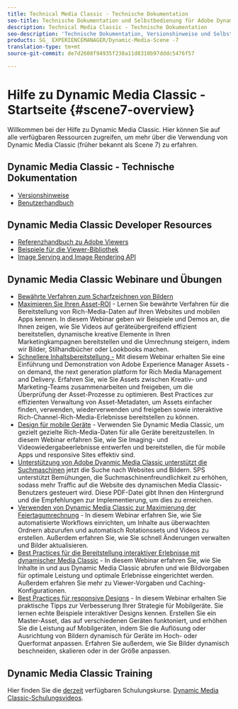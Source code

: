 ```yaml
---
title: Technical Media Classic - Technische Dokumentation
seo-title: Technische Dokumentation und Selbstbedienung für Adobe Dynamic Media Classic
description: Technical Media Classic - Technische Dokumentation
seo-description: 'Technische Dokumentation, Versionshinweise und Selbsthilfematerialien für Adobe Dynamic Media Classic, ehemals Scene 7 '
products: SG_ EXPERIENCEMANAGER/Dynamic-Media-Scene -7
translation-type: tm+mt
source-git-commit: de7d2608f94935f238a11d8310b97dddc5476f57

---
```



# Hilfe zu Dynamic Media Classic - Startseite {#scene7-overview}

Willkommen bei der Hilfe zu Dynamic Media Classic. Hier können Sie auf alle verfügbaren Ressourcen zugreifen, um mehr über die Verwendung von Dynamic Media Classic (früher bekannt als Scene 7) zu erfahren.

## Dynamic Media Classic - Technische Dokumentation

* [Versionshinweise](https://marketing.adobe.com/resources/help/en_US/s7/release_notes/index.html)
* [Benutzerhandbuch](introduction.md)

## Dynamic Media Classic Developer Resources

* [Referenzhandbuch zu Adobe Viewers](https://marketing.adobe.com/resources/help/en_US/s7/viewers_ref/index.html)
* [Beispiele für die Viewer-Bibliothek](https://landing.adobe.com/en/na/dynamic-media/ctir-2755/live-demos.html)
* [Image Serving and Image Rendering API](https://marketing.adobe.com/resources/help/en_US/s7/is_ir_api/index.html)

## Dynamic Media Classic Webinare und Übungen

* [Bewährte Verfahren zum Scharfzeichnen von Bildern](https://marketing.adobe.com/resources/help/en_US/s7/sharpening/s7_sharpening_images.pdf)
* [Maximieren Sie Ihren Asset-ROI](https://adobecustomersuccess.adobeconnect.com/p5ar3hfrrec/?launcher=false&fcsContent=true&pbMode=normal&proto=true) - Lernen Sie bewährte Verfahren für die Bereitstellung von Rich-Media-Daten auf Ihren Websites und mobilen Apps kennen. In diesem Webinar geben wir Beispiele und Demos an, die Ihnen zeigen, wie Sie Videos auf geräteübergreifend effizient bereitstellen, dynamische kreative Elemente in Ihren Marketingkampagnen bereitstellen und die Umrechnung steigern, indem wir Bilder, Stilhandbücher oder Lookbooks machen.
* [Schnellere Inhaltsbereitstellung -](https://adobecustomersuccess.adobeconnect.com/p88ducm9pqv/) Mit diesem Webinar erhalten Sie eine Einführung und Demonstration von Adobe Experience Manager Assets - on demand, the next generation platform for Rich Media Management and Delivery. Erfahren Sie, wie Sie Assets zwischen Kreativ- und Marketing-Teams zusammenarbeiten und freigeben, um die Überprüfung der Asset-Prozesse zu optimieren. Best Practices zur effizienten Verwaltung von Asset-Metadaten, um Assets einfacher finden, verwenden, wiederverwenden und freigeben sowie interaktive Rich-Channel-Rich-Media-Erlebnisse bereitstellen zu können.
* [Design für mobile Geräte](https://adobecustomersuccess.adobeconnect.com/p6oqd3wydif/?launcher=false&fcsContent=true&pbMode=normal&proto=true) - Verwenden Sie Dynamic Media Classic, um gezielt gezielte Rich-Media-Daten für alle Geräte bereitzustellen. In diesem Webinar erfahren Sie, wie Sie Imaging- und Videowiedergabeerlebnisse entwerfen und bereitstellen, die für mobile Apps und responsive Sites effektiv sind.
* [Unterstützung von Adobe Dyanmic Media Classic unterstützt die Suchmaschinen](https://marketing.adobe.com/resources/help/en_US/s7/s7_seo.pdf) jetzt die Suche nach Websites und Bildern. SPS unterstützt Bemühungen, die Suchmaschinenfreundlichkeit zu erhöhen, sodass mehr Traffic auf die Website des dynamischen Media Classic-Benutzers gesteuert wird. Diese PDF-Datei gibt Ihnen den Hintergrund und die Empfehlungen zur Implementierung, um dies zu erreichen.
* [Verwenden von Dynamic Media Classic zur Maximierung der Feiertagumrechnung](https://adobecustomersuccess.adobeconnect.com/p32n1yr85c9/?proto=true) - In diesem Webinar erfahren Sie, wie Sie automatisierte Workflows einrichten, um Inhalte aus überwachten Ordnern abzurufen und automatisch Rotationssets und Videos zu erstellen. Außerdem erfahren Sie, wie Sie schnell Änderungen verwalten und Bilder aktualisieren.
* [Best Practices für die Bereitstellung interaktiver Erlebnisse mit dynamischer Media Classic](http://seminars.adobeconnect.com/p7wb8ej3u6d/) - In diesem Webinar erfahren Sie, wie Sie Inhalte in und aus Dynamic Media Classic abrufen und wie Bildvorgaben für optimale Leistung und optimale Erlebnisse eingerichtet werden. Außerdem erfahren Sie mehr zu Viewer-Vorgaben und Caching-Konfigurationen.
* [Best Practices für responsive Designs](http://offers.adobe.com/en/na/marketing/landings/_40458_responsive_design_live_on_demand_webinar.html) - In diesem Webinar erhalten Sie praktische Tipps zur Verbesserung Ihrer Strategie für Mobilgeräte. Sie lernen echte Beispiele interaktiver Designs kennen. Erstellen Sie ein Master-Asset, das auf verschiedenen Geräten funktoniert, und erhöhen Sie die Leistung auf Mobilgeräten, indem Sie die Auflösung oder Ausrichtung von Bildern dynamisch für Geräte im Hoch- oder Querformat anpassen. Erfahren Sie außerdem, wie Sie Bilder dynamisch beschneiden, skalieren oder in der Größe anpassen.

## Dynamic Media Classic Training

Hier finden Sie die [derzeit](http://training.adobe.com/training/courses.html#product=adobe-scene7) verfügbaren Schulungskurse.
[Dynamic Media Classic-Schulungsvideos](https://marketing.adobe.com/resources/help/en_US/s7/training-videos/).
